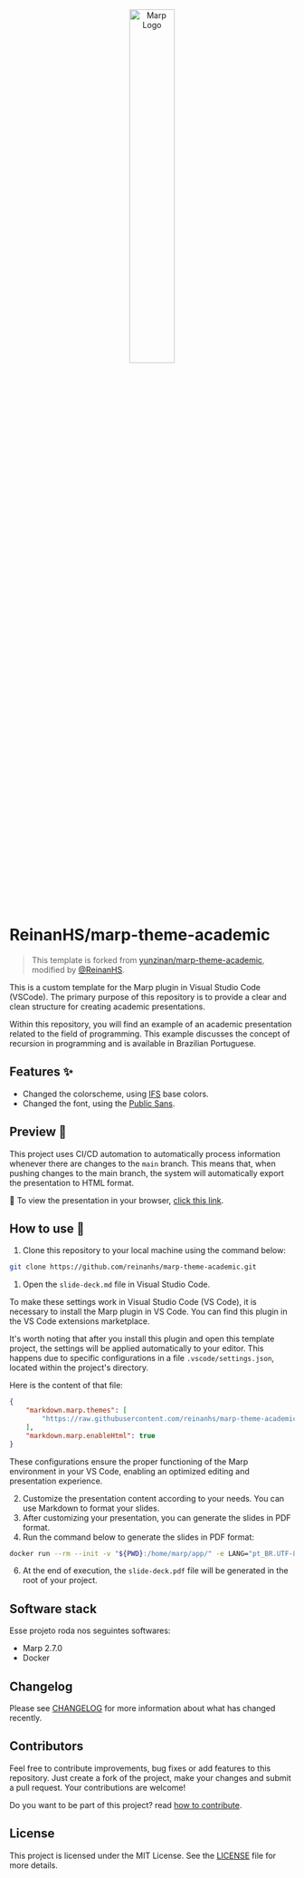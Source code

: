 <div align="center">
   <img src="https://marp.app/assets/marp.svg" alt="Marp Logo" width="40%">
</div><br>

# ReinanHS/marp-theme-academic

> This template is forked from [yunzinan/marp-theme-academic](https://github.com/yunzinan/marp-theme-academic), modified by [@ReinanHS](https://github.com/ReinanHS).

This is a custom template for the Marp plugin in Visual Studio Code (VSCode). The primary purpose of this repository is to provide a clear and clean structure for creating academic presentations.

Within this repository, you will find an example of an academic presentation related to the field of programming. This example discusses the concept of recursion in programming and is available in Brazilian Portuguese.

## Features ✨

- Changed the colorscheme, using [IFS](http://www.ifs.edu.br/) base colors.
- Changed the font, using the [Public Sans](https://fonts.google.com/specimen/Public+Sans?query=Public+Sans).

## Preview 🎨

This project uses CI/CD automation to automatically process information whenever there are changes to the `main` branch. This means that, when pushing changes to the main branch, the system will automatically export the presentation to HTML format.

📌 To view the presentation in your browser, [click this link](https://reinanhs.github.io/marp-theme-academic/).

## How to use 🎈

1. Clone this repository to your local machine using the command below:

```bash
git clone https://github.com/reinanhs/marp-theme-academic.git
```

1. Open the `slide-deck.md` file in Visual Studio Code.

To make these settings work in Visual Studio Code (VS Code), it is necessary to install the Marp plugin in VS Code. You can find this plugin in the VS Code extensions marketplace.

It's worth noting that after you install this plugin and open this template project, the settings will be applied automatically to your editor. This happens due to specific configurations in a file `.vscode/settings.json`, located within the project's directory.

Here is the content of that file:

```json
{
    "markdown.marp.themes": [
        "https://raw.githubusercontent.com/reinanhs/marp-theme-academic/main/themes/academic.css"
    ],
    "markdown.marp.enableHtml": true
}
```

These configurations ensure the proper functioning of the Marp environment in your VS Code, enabling an optimized editing and presentation experience.

2. Customize the presentation content according to your needs. You can use Markdown to format your slides.
3. After customizing your presentation, you can generate the slides in PDF format.
4. Run the command below to generate the slides in PDF format:

```bash
docker run --rm --init -v "${PWD}:/home/marp/app/" -e LANG="pt_BR.UTF-8" marpteam/marp-cli slide-deck.md --theme themes/academic.css --pdf
```

6. At the end of execution, the `slide-deck.pdf` file will be generated in the root of your project.


## Software stack

Esse projeto roda nos seguintes softwares:

- Marp 2.7.0
- Docker

## Changelog

Please see [CHANGELOG](CHANGELOG.md) for more information about what has changed recently.

## Contributors

Feel free to contribute improvements, bug fixes or add features to this repository. Just create a fork of the project, make your changes and submit a pull request. Your contributions are welcome!

Do you want to be part of this project? read [how to contribute](CONTRIBUTING.md).

## License

This project is licensed under the MIT License. See the [LICENSE](LICENSE) file for more details.
